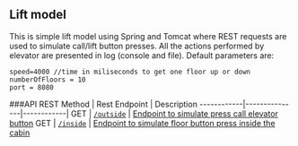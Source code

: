 ## Lift model
This is simple lift model using Spring and Tomcat where REST requests are used to simulate call/lift button presses.
All the actions performed by elevator are presented in log (console and file). 
Default parameters are:
```
speed=4000 //time in miliseconds to get one floor up or down
numberOfFloors = 10
port = 8080
```


###API
REST Method | Rest Endpoint | Description
------------|---------------|------------|
GET | [``/outside``](api.md#get-outside) | [Endpoint to simulate press call elevator button](api.md#get-outside)
GET | [``/inside``](api.md#get-inside) | [Endpoint to simulate floor button press inside the cabin](api.md#get-inside)


